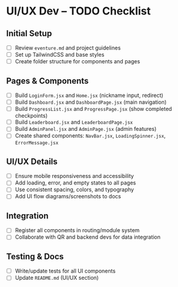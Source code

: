 # UI/UX Dev – TODO Checklist

## Initial Setup

- [ ] Review `eventure.md` and project guidelines
- [ ] Set up TailwindCSS and base styles
- [ ] Create folder structure for components and pages

## Pages & Components

- [ ] Build `LoginForm.jsx` and `Home.jsx` (nickname input, redirect)
- [ ] Build `Dashboard.jsx` and `DashboardPage.jsx` (main navigation)
- [ ] Build `ProgressList.jsx` and `ProgressPage.jsx` (show completed checkpoints)
- [ ] Build `Leaderboard.jsx` and `LeaderboardPage.jsx`
- [ ] Build `AdminPanel.jsx` and `AdminPage.jsx` (admin features)
- [ ] Create shared components: `NavBar.jsx`, `LoadingSpinner.jsx`, `ErrorMessage.jsx`

## UI/UX Details

- [ ] Ensure mobile responsiveness and accessibility
- [ ] Add loading, error, and empty states to all pages
- [ ] Use consistent spacing, colors, and typography
- [ ] Add UI flow diagrams/screenshots to docs

## Integration

- [ ] Register all components in routing/module system
- [ ] Collaborate with QR and backend devs for data integration

## Testing & Docs

- [ ] Write/update tests for all UI components
- [ ] Update `README.md` (UI/UX section)
